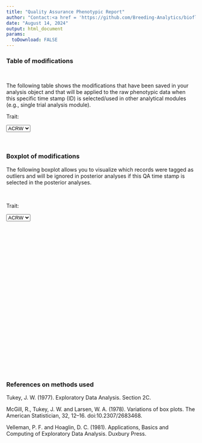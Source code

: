 ```yaml
---
title: "Quality Assurance Phenotypic Report"
author: "Contact:<a href = 'https://github.com/Breeding-Analytics/bioflow' target = '_blank'>Breeding Analytics Team, OneCGIAR</a> breedinganalytics@cgiar.org"
date: "August 14, 2024"  
output: html_document
params:
  toDownload: FALSE
---
```









### Table of modifications
<p>&nbsp;</p>

The following table shows the modifications that have been saved in your analysis object and that will be applied to the raw phenotypic data when this specific time stamp (ID) is selected/used in other analytical modules (e.g., single trial analysis module).

<!--html_preserve--><div class="form-group shiny-input-container">
<label class="control-label" id="dataConsistPotatoApp_1-traitQa-label" for="dataConsistPotatoApp_1-traitQa">Trait:</label>
<div>
<select id="dataConsistPotatoApp_1-traitQa" class="shiny-input-select"><option value="ACRW" selected>ACRW</option>
<option value="fe">fe</option>
<option value="mg">mg</option>
<option value="prot">prot</option>
<option value="DMF">DMF</option>
<option value="RF">RF</option>
<option value="DMRY">DMRY</option>
<option value="TRW">TRW</option>
<option value="VPP">VPP</option>
<option value="CRW">CRW</option>
<option value="NCRW">NCRW</option>
<option value="VW">VW</option></select>
<script type="application/json" data-for="dataConsistPotatoApp_1-traitQa" data-nonempty="">{"plugins":["selectize-plugin-a11y"]}</script>
</div>
</div><!--/html_preserve-->


<!--html_preserve--><div class="datatables html-widget html-widget-output shiny-report-size html-fill-item" id="dataConsistPotatoApp_1-outa0923bbf874dbbb3" style="width:100%;height:auto;"></div><!--/html_preserve-->



<p>&nbsp;</p>

### Boxplot of modifications

The following boxplot allows you to visualize which records were tagged as outliers and will be ignored in posterior analyses if this QA time stamp is selected in the posterior analyses.

<p>&nbsp;</p>

<!--html_preserve--><div class="form-group shiny-input-container">
<label class="control-label" id="dataConsistPotatoApp_1-traitQaBox-label" for="dataConsistPotatoApp_1-traitQaBox">Trait:</label>
<div>
<select id="dataConsistPotatoApp_1-traitQaBox" class="shiny-input-select"><option value="ACRW" selected>ACRW</option>
<option value="fe">fe</option>
<option value="mg">mg</option>
<option value="prot">prot</option>
<option value="DMF">DMF</option>
<option value="RF">RF</option>
<option value="DMRY">DMRY</option>
<option value="TRW">TRW</option>
<option value="VPP">VPP</option>
<option value="CRW">CRW</option>
<option value="NCRW">NCRW</option>
<option value="VW">VW</option></select>
<script type="application/json" data-for="dataConsistPotatoApp_1-traitQaBox" data-nonempty="">{"plugins":["selectize-plugin-a11y"]}</script>
</div>
</div><!--/html_preserve-->

<!--html_preserve--><div class="shiny-plot-output html-fill-item" id="dataConsistPotatoApp_1-out6fa5fe7a87e605e9" style="width:100%;height:400px;"></div><!--/html_preserve-->



### References on methods used

Tukey, J. W. (1977). Exploratory Data Analysis. Section 2C.

McGill, R., Tukey, J. W. and Larsen, W. A. (1978). Variations of box plots. The American Statistician, 32, 12–16. doi:10.2307/2683468.

Velleman, P. F. and Hoaglin, D. C. (1981). Applications, Basics and Computing of Exploratory Data Analysis. Duxbury Press.


<p>&nbsp;</p>





